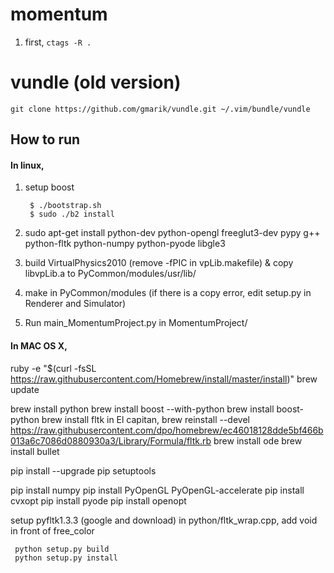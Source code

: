 # momentum
1. first, `ctags -R .`

# vundle (old version)
	git clone https://github.com/gmarik/vundle.git ~/.vim/bundle/vundle

## How to run
#### In linux,
1. setup boost
	
		$ ./bootstrap.sh
		$ sudo ./b2 install
	
2. sudo apt-get install
python-dev
python-opengl
freeglut3-dev
pypy
g++
python-fltk
python-numpy
python-pyode
libgle3

3. build VirtualPhysics2010 (remove -fPIC in vpLib.makefile) & copy libvpLib.a to PyCommon/modules/usr/lib/
4. make in PyCommon/modules (if there is a copy error, edit setup.py in Renderer and Simulator)
5. Run main_MomentumProject.py in MomentumProject/

#### In MAC OS X,

ruby -e "$(curl -fsSL https://raw.githubusercontent.com/Homebrew/install/master/install)"
brew update

brew install python
brew install boost --with-python
brew install boost-python
brew install fltk
    in El capitan,
    brew reinstall --devel https://raw.githubusercontent.com/dpo/homebrew/ec46018128dde5bf466b013a6c7086d0880930a3/Library/Formula/fltk.rb
brew install ode
brew install bullet

pip install --upgrade pip setuptools

pip install numpy
pip install PyOpenGL PyOpenGL-accelerate
pip install cvxopt
pip install pyode
pip install openopt

setup pyfltk1.3.3 (google and download)
     in python/fltk_wrap.cpp,
     add void in front of free_color

     python setup.py build
     python setup.py install








